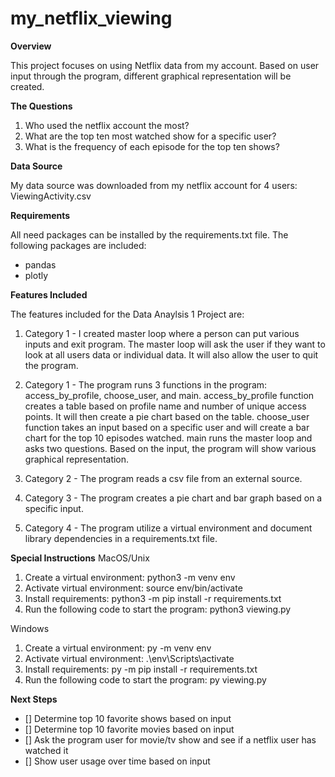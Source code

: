 # my_netflix_viewing

**Overview** 

This project focuses on using Netflix data from my account. Based on user input through the program, different graphical representation will be created. 


**The Questions** 
1) Who used the netflix account the most?
2) What are the top ten most watched show for a specific user? 
3) What is the frequency of each episode for the top ten shows?

**Data Source**

My data source was downloaded from my netflix account for 4 users: ViewingActivity.csv

**Requirements**

All need packages can be installed by the requirements.txt file. The following packages are included:
- pandas
- plotly

**Features Included**

The features included for the Data Anaylsis 1 Project are: 

1) Category 1 - I created master loop where a person can put various inputs and exit program. The master loop will ask the user if they want to look at all users data or individual data. It will also allow the user to quit the program. 

2) Category 1 - The program runs 3 functions in the program: access_by_profile, choose_user, and main. access_by_profile function creates a table based on profile name and number of unique access points. It will then create a pie chart based on the table. choose_user function takes an input based on a specific user and will create a bar chart for the top 10 episodes watched. main runs the master loop and asks two questions. Based on the input, the program will show various graphical representation. 

3) Category 2 - The program reads a csv file from an external source. 

4) Category 3 - The program creates a pie chart and bar graph based on a specific input. 

5) Category 4 - The program utilize a virtual environment and document library dependencies in a requirements.txt file.


**Special Instructions**
MacOS/Unix

1. Create a virtual environment: python3 -m venv env
2. Activate virtual environment: source env/bin/activate
3. Install requirements: python3 -m pip install -r requirements.txt
4. Run the following code to start the program: python3 viewing.py

Windows
1. Create a virtual environment: py -m venv env
2. Activate virtual environment: .\env\Scripts\activate
3. Install requirements: py -m pip install -r requirements.txt
4. Run the following code to start the program: py viewing.py

**Next Steps**
- [] Determine top 10 favorite shows based on input
- [] Determine top 10 favorite movies based on input
- [] Ask the program user for movie/tv show and see if a netflix user has watched it
- [] Show user usage over time based on input